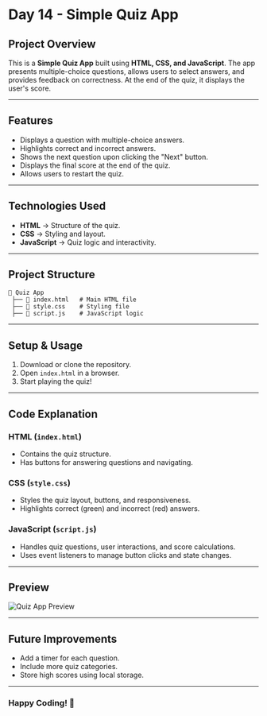 # **Day 14 - Simple Quiz App**

## **Project Overview**
This is a **Simple Quiz App** built using **HTML, CSS, and JavaScript**. The app presents multiple-choice questions, allows users to select answers, and provides feedback on correctness. At the end of the quiz, it displays the user's score.

---

## **Features**
- Displays a question with multiple-choice answers.
- Highlights correct and incorrect answers.
- Shows the next question upon clicking the "Next" button.
- Displays the final score at the end of the quiz.
- Allows users to restart the quiz.

---

## **Technologies Used**
- **HTML** → Structure of the quiz.
- **CSS** → Styling and layout.
- **JavaScript** → Quiz logic and interactivity.

---

## **Project Structure**
```
📂 Quiz App
 ├── 📄 index.html   # Main HTML file
 ├── 🎨 style.css    # Styling file
 ├── 🎯 script.js    # JavaScript logic
```

---

## **Setup & Usage**
1. Download or clone the repository.
2. Open `index.html` in a browser.
3. Start playing the quiz!

---

## **Code Explanation**

### **HTML (`index.html`)**
- Contains the quiz structure.
- Has buttons for answering questions and navigating.

### **CSS (`style.css`)**
- Styles the quiz layout, buttons, and responsiveness.
- Highlights correct (green) and incorrect (red) answers.

### **JavaScript (`script.js`)**
- Handles quiz questions, user interactions, and score calculations.
- Uses event listeners to manage button clicks and state changes.

---

## **Preview**
![Quiz App Preview](preview.png)

---

## **Future Improvements**
- Add a timer for each question.
- Include more quiz categories.
- Store high scores using local storage.

---

### **Happy Coding! 🚀**
